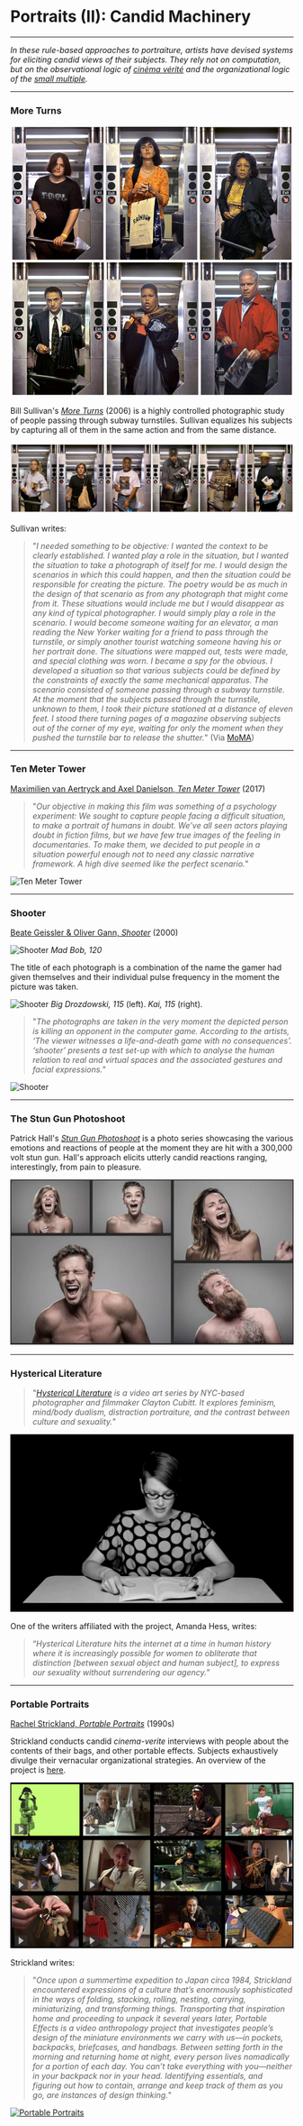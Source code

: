 # Portraits (II): Candid Machinery

---

*In these rule-based approaches to portraiture, artists have devised systems for eliciting candid views of their subjects. They rely not on computation, but on the observational logic of [cinéma vérité](https://en.wikipedia.org/wiki/Cin%C3%A9ma_v%C3%A9rit%C3%A9) and the organizational logic of the [small multiple](https://en.wikipedia.org/wiki/Small_multiple).*

---

### More Turns

![*Turnstiles*](images/portrait_bill_sullivan_turnstiles.jpg)

Bill Sullivan's [*More Turns*](https://www.moma.org/learn/moma_learning/walker-evans-subway-portraits-1938-41/) (2006) is a highly controlled photographic study of people passing through subway turnstiles. Sullivan equalizes his subjects by capturing all of them in the same action and from the same distance. 

![*Turnstiles*](images/portrait_bill_sullivan_turnstiles2.jpg)


Sullivan writes:

> "*I needed something to be objective: I wanted the context to be clearly established. I wanted play a role in the situation, but I wanted the situation to take a photograph of itself for me. I would design the scenarios in which this could happen, and then the situation could be responsible for creating the picture. The poetry would be as much in the design of that scenario as from any photograph that might come from it. These situations would include me but I would disappear as any kind of typical photographer. I would simply play a role in the scenario. I would become someone waiting for an elevator, a man reading the New Yorker waiting for a friend to pass through the turnstile, or simply another tourist watching someone having his or her portrait done. The situations were mapped out, tests were made, and special clothing was worn. I became a spy for the obvious. I developed a situation so that various subjects could be defined by the constraints of exactly the same mechanical apparatus. The scenario consisted of someone passing through a subway turnstile. At the moment that the subjects passed through the turnstile, unknown to them, I took their picture stationed at a distance of eleven feet. I stood there turning pages of a magazine observing subjects out of the corner of my eye, waiting for only the moment when they pushed the turnstile bar to release the shutter.*" (Via [MoMA](https://www.moma.org/learn/moma_learning/walker-evans-subway-portraits-1938-41/)) 


---

### Ten Meter Tower

[Maximilien van Aertryck and Axel Danielson, *Ten Meter Tower*](https://www.nytimes.com/2017/01/30/opinion/ten-meter-tower.html) (2017)

> "*Our objective in making this film was something of a psychology experiment: We sought to capture people facing a difficult situation, to make a portrait of humans in doubt. We’ve all seen actors playing doubt in fiction films, but we have few true images of the feeling in documentaries. To make them, we decided to put people in a situation powerful enough not to need any classic narrative framework. A high dive seemed like the perfect scenario.*"

![*Ten Meter Tower*](images/dive.gif)

---

### Shooter

[Beate Geissler & Oliver Gann, *Shooter*](http://www.taubertcontemporary.com/artists/geissler-sann/shooter/) (2000)

![*Shooter*](images/shooter_Mad_Bob_120.jpg)
*Mad Bob, 120*

The title of each photograph is a combination of the name the gamer had given themselves and their individual pulse frequency in the moment the picture was taken. 

![*Shooter*](images/shooter_big_drozdowski_115_kai_115.jpg)
*Big Drozdowski, 115* (left). *Kai, 115* (right). 

> "*The photographs are taken in the very moment the depicted person is killing an opponent in the computer game. According to the artists, ‘The viewer witnesses a life-and-death game with no consequences’. ‘shooter’ presents a test set-up with which to analyse the human relation to real and virtual spaces and the associated gestures and facial expressions.*"

![*Shooter*](images/shooter-geissler-sann.png)

--- 

### The Stun Gun Photoshoot

Patrick Hall's [*Stun Gun Photoshoot*](https://www.patrickhall.photography/the-stun-gun-photoshoot) is a photo series showcasing the various emotions and reactions of people at the moment they are hit with a 300,000 volt stun gun. Hall's approach elicits utterly candid reactions ranging, interestingly, from pain to pleasure.  

[![Stun Gun Portrait Series](images/portrait_stun_gun.jpg)](https://www.patrickhall.photography/the-stun-gun-photoshoot)

---

### Hysterical Literature

> "*[Hysterical Literature](http://hystericalliterature.com/sessions) is a video art series by NYC-based photographer and filmmaker Clayton Cubitt. It explores feminism, mind/body dualism, distraction portraiture, and the contrast between culture and sexuality.*"

[![*Hysterical Literature*](images/portrait_hysterical_literature.jpg)](http://hystericalliterature.com/sessions)

One of the writers affiliated with the project, Amanda Hess, writes: 

> “*Hysterical Literature hits the internet at a time in human history where it is increasingly possible for women to obliterate that distinction [between sexual object and human subject], to express our sexuality without surrendering our agency.*”

---

### Portable Portraits

[Rachel Strickland, *Portable Portraits*](https://vimeo.com/9364721) (1990s)

Strickland conducts candid *cinema-verite* interviews with people about the contents of their bags, and other portable effects. Subjects exhaustively divulge their vernacular organizational strategies. An overview of the project is [here](https://spontaneouscinema.com/projects/portable-effects-a-survey-of-nomadic-design-practice/). 

[![Portable Portraits](images/portrait_strickland_grid.jpg)](https://spontaneouscinema.com/projects/portable-effects-a-survey-of-nomadic-design-practice/)

Strickland writes: 

> "*Once upon a summertime expedition to Japan circa 1984, Strickland encountered expressions of a culture that’s enormously sophisticated in the ways of folding, stacking, rolling, nesting, carrying, miniaturizing, and transforming things. Transporting that inspiration home and proceeding to unpack it several years later, Portable Effects is a video anthropology project that investigates people’s design of the miniature environments we carry with us—in pockets, backpacks, briefcases, and handbags. Between setting forth in the morning and returning home at night, every person lives nomadically for a portion of each day. You can’t take everything with you—neither in your backpack nor in your head. Identifying essentials, and figuring out how to contain, arrange and keep track of them as you go, are instances of design thinking.*"

[![*Portable Portraits*](images/portable-portrait.jpg)](https://vimeo.com/9364721)

